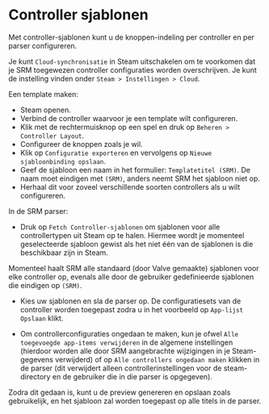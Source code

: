 # Controller sjablonen
Met controller-sjablonen kunt u de knoppen-indeling per controller en per parser configureren.

Je kunt `Cloud-synchronisatie` in Steam uitschakelen om te voorkomen dat je SRM toegewezen controller configuraties worden overschrijven. Je kunt de instelling vinden onder `Steam > Instellingen > Cloud`.

Een template maken:
* Steam openen.
* Verbind de controller waarvoor je een template wilt configureren.
* Klik met de rechtermuisknop op een spel en druk op `Beheren > Controller Layout`.
* Configureer de knoppen zoals je wil.
* Klik op `Configuratie exporteren` en vervolgens op `Nieuwe sjabloonbinding opslaan`.
* Geef de sjabloon een naam in het formulier: `Templatetitel (SRM)`. De naam moet eindigen met `(SRM)`, anders neemt SRM het sjabloon niet op.
* Herhaal dit voor zoveel verschillende soorten controllers als u wilt configureren.

In de SRM parser:
* Druk op `Fetch Controller-sjablonen` om sjablonen voor alle controllertypen uit Steam op te halen. Hiermee wordt je momenteel geselecteerde sjabloon gewist als het niet één van de sjablonen is die beschikbaar zijn in Steam.

Momenteel haalt SRM alle standaard (door Valve gemaakte) sjablonen voor elke controller op, evenals alle door de gebruiker gedefinieerde sjablonen die eindigen op `(SRM)`.

* Kies uw sjablonen en sla de parser op. De configuratiesets van de controller worden toegepast zodra u in het voorbeeld op `App-lijst Opslaan` klikt.

* Om controllerconfiguraties ongedaan te maken, kun je ofwel `Alle toegevoegde app-items verwijderen` in de algemene instellingen (hierdoor worden alle door SRM aangebrachte wijzigingen in je Steam-gegevens verwijderd) of op `Alle controllers ongedaan maken` klikken in de parser (dit verwijdert alleen controllerinstellingen voor de steam-directory en de gebruiker die in die parser is opgegeven).

Zodra dit gedaan is, kunt u de preview genereren en opslaan zoals gebruikelijk, en het sjabloon zal worden toegepast op alle titels in de parser.


